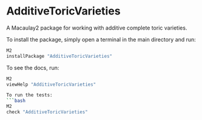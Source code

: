 # AdditiveToricVarieties
A Macaulay2 package for working with additive complete toric varieties.

To install the package, simply open a terminal in the main directory and run:
```bash
M2
installPackage "AdditiveToricVarieties"
```

To see the docs, run:
```bash
M2
viewHelp "AdditiveToricVarieties"

To run the tests:
```bash
M2
check "AdditiveToricVarieties"
```
